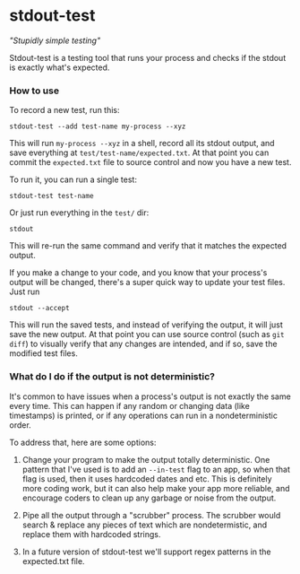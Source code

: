 
# stdout-test #

*"Stupidly simple testing"*

Stdout-test is a testing tool that runs your process and checks if the stdout is exactly what's expected.

### How to use ###

To record a new test, run this:

```
stdout-test --add test-name my-process --xyz
```

This will run `my-process --xyz` in a shell, record all its stdout output, and save everything at `test/test-name/expected.txt`. At that point you can commit the `expected.txt` file to source control and now you have a new test.

To run it, you can run a single test:

```
stdout-test test-name
```

Or just run everything in the `test/` dir:

```
stdout
```

This will re-run the same command and verify that it matches the expected output.

If you make a change to your code, and you know that your process's output will be changed, there's a super quick way to update your test files. Just run

```
stdout --accept
```

This will run the saved tests, and instead of verifying the output, it will just save the new output. At that point you can use source control (such as `git diff`) to visually verify that any changes
are intended, and if so, save the modified test files.


### What do I do if the output is not deterministic? ###

It's common to have issues when a process's output is not exactly the same every time.
This can happen if any random or changing data (like timestamps) is printed, or if any
operations can run in a nondeterministic order.

To address that, here are some options:

 1) Change your program to make the output totally deterministic. One pattern that I've used
    is to add an `--in-test` flag to an app, so when that flag is used, then it uses
    hardcoded dates and etc. This is definitely more coding work, but it can also help
    make your app more reliable, and encourage coders to clean up any garbage or noise
    from the output.

 2) Pipe all the output through a "scrubber" process. The scrubber would search & replace
    any pieces of text which are nondetermistic, and replace them with hardcoded strings.

 3) In a future version of stdout-test we'll support regex patterns in the expected.txt file.
